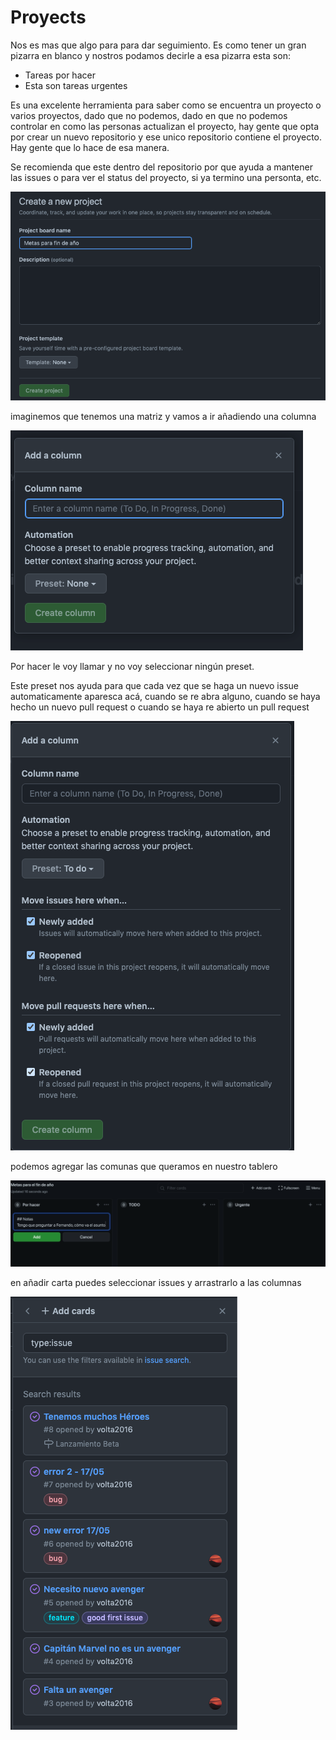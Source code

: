 # Proyects

Nos es mas que algo para para dar seguimiento. Es como tener un gran pizarra en blanco
y nostros podamos decirle a esa pizarra esta son:

- Tareas por hacer
- Esta son tareas urgentes

Es una excelente herramienta para saber como se encuentra un proyecto o varios proyectos,
dado que no podemos, dado en que no podemos controlar en como las personas actualizan
el proyecto, hay gente que opta por crear un nuevo repositorio y ese unico repositorio
contiene el proyecto. Hay gente que lo hace de esa manera.

Se recomienda que este dentro del repositorio por que ayuda a mantener las issues o para ver
el status del proyecto, si ya termino una personta, etc.

![create-new-proyect](/images/create-new-proyect.png)

imaginemos que tenemos una matriz y vamos a ir añadiendo una columna

![add-column](/images/add-column.png)

Por hacer le voy llamar y no voy seleccionar ningún preset.

Este preset nos ayuda para que cada vez que se haga un nuevo issue automaticamente
aparesca acá, cuando se re abra alguno, cuando se haya hecho un nuevo pull
request o cuando se haya re abierto un pull request

![add-column](/images/template-todo.png)

podemos agregar las comunas que queramos en nuestro tablero

![notas-md](/images/notas-md.png)

en añadir carta puedes seleccionar issues y arrastrarlo a las columnas

![filter-docu](/images/filter-docu.png)
